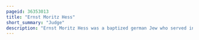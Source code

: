 ```yaml
---
pageid: 36353013
title: "Ernst Moritz Hess"
short_summary: "Judge"
description: "Ernst Moritz Hess was a baptized german Jew who served in the imperial german Army during World War 1. He commanded the Company of the bavarian Reserve Infantry Regiment 16 in which adolf Hitler served during the War. During the inter-war Period he served as Judge before being forced out of Office in 1935 after the Passing of the nuremberg Laws by the Nazis as a full-blooded Jew due to his Mother being jewish even though he was baptised a."
---
```


